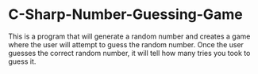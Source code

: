 # C-Sharp-Number-Guessing-Game
This is a program that will generate a random number and creates a game where the user will attempt to guess the random number. Once the user guesses the correct random number, it will tell how many tries you took to guess it.
